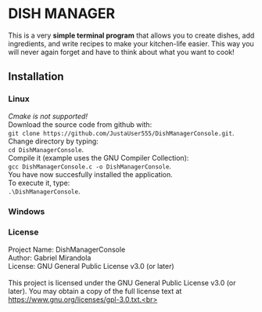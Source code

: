 # DISH MANAGER

This is a very **simple terminal program** that allows you to create dishes, add ingredients, and write recipes to make your kitchen-life easier.
This way you will never again forget and have to think about what you want to cook!

## Installation
### Linux

*Cmake is not supported!*<br>
Download the source code from github with:<br>
`git clone https://github.com/JustaUser555/DishManagerConsole.git`.<br>
Change directory by typing:<br>
`cd DishManagerConsole`.<br>
Compile it (example uses the GNU Compiler Collection):<br>
`gcc DishManagerConsole.c -o DishManagerConsole`.<br>
You have now succesfully installed the application.<br>
To execute it, type:<br>
`.\DishManagerConsole`.<br>

### Windows

### License

Project Name: DishManagerConsole<br>
Author: Gabriel Mirandola<br>
License: GNU General Public License v3.0 (or later)<br>
<br>
This project is licensed under the GNU General Public License v3.0 (or later). You may obtain a copy of the full license text at https://www.gnu.org/licenses/gpl-3.0.txt.<br>
